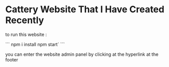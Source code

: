 <h1>Cattery Website That I Have Created Recently</h1>

<p>to run this website : </p>
```
     npm i install
     npm start`
```

<p>you can enter the website admin panel by clicking at the hyperlink at the footer</p>
